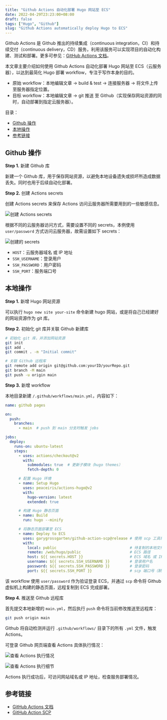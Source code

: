 ```yaml
---
title: "Github Actions 自动化部署 Hugo 网站至 ECS"
date: 2022-04-29T23:23:00+08:00
draft: false
tags: ["Hugo", "Github"]
slug: "Github Actions automatically deploy Hugo to ECS"
---
```


Github Actions 是 Github 推出的持续集成（continuous integration，CI）和持续交付（continuous delivery，CD）服务，利用该服务可以实现项目的自动化构建、测试和部署。更多可参见：[GitHub Actions 文档](https://docs.github.com/cn/actions/learn-github-actions/understanding-github-actions)。

本文章主要介绍如何使用 Github Actions 自动化部署 Hugo 网站至 ECS（云服务器），以达到最简化 Hugo 部署 workflow，专注于写作本身的目的。

* 原始 workflow：本地编辑文章 -> build & test -> 连接服务器 -> 将文件上传至服务器指定位置。
* 目标 workflow：本地编辑文章 -> git 推送 至 Github（实现保存网站资源的同时，自动部署到指定云服务器）。

目录：

- [Github 操作](#github-操作)
- [本地操作](#本地操作)
- [参考链接](#参考链接)

## Github 操作

**Step 1.** 新建 Github 库

新建一个 Github 库，用于保存网站资源，以避免本地设备遗失或损坏所造成数据丢失。同时也用于后续自动化部署。

**Step 2.** 创建 Actions secrets

创建 Actions secrets 来保存 Actions 访问云服务器所需要用到的一些敏感信息。

![创建 Actions secrets](https://yulan-img-work.oss-cn-beijing.aliyuncs.com/img/202204292127125.png)

根据不同的云服务器访问方式，需要设置不同的 secrets，本例使用 `user/password` 方式访问云服务器，故需设置如下 secrets：

![创建的 secrets](https://yulan-img-work.oss-cn-beijing.aliyuncs.com/img/202204292320850.png)

* `HOST`：云服务器域名 或 IP 地址
* `SSH_USERNAME`：登录用户
* `SSH_PASSWORD`：用户密码
* `SSH_PORT`：服务端口号

## 本地操作

**Step 1.** 新增 Hugo 网站资源

可以执行 `hugo new site your-site` 命令新建 hugo 网站，或是将自己已经建好的网站资源作为 git 库。

**Step 2.** 初始化 git 库并关联 Github 新建库

```bash
# 初始化 git 库，并添加网站资源
git init
git add .
git commit . -m "Initial commit"

# 关联 Github 远程库
git remote add origin git@github.com:yourID/yourRepo.git
git branch -M main
git push -u origin main
```

**Step 3.** 新增 workflow

本地目录新建 `/.github/workflows/main.yml`，内容如下：

```yml
name: github pages

on:
  push:
    branches:
      - main  # push 到 main 分支时触发 jobs

jobs:
  deploy:
    runs-on: ubuntu-latest
    steps:
      - uses: actions/checkout@v2
        with:
          submodules: true  # 更新子模块（hugo themes）
          fetch-depth: 0

      # 配置 Hugo 环境
      - name: Setup Hugo
        uses: peaceiris/actions-hugo@v2
        with:
          hugo-version: latest
          extended: true

      # 构建 Hugo 静态页面
      - name: Build
        run: hugo --minify

      # 将静态页面部署至 ECS
      - name: Deploy to ECS
        uses: garygrossgarten/github-action-scp@release # 使用 scp 工具将静态页面远程复制到 ECS
        with:
          local: public                                 # 待复制的本地文件路径
          remote: /web/hugo/public                      # ECS 路径
          host: ${{ secrets.HOST }}                     # ECS 域名 或 IP 地址
          username: ${{ secrets.SSH_USERNAME }}         # 登录用户名
          password: ${{ secrets.SSH_PASSWORD }}         # 登录密码
          port: ${{ secrets.SSH_PORT }}                 # scp 端口号（默认 22）
```

该 workflow 使用 `user/password` 作为验证登录 ECS，并通过 `scp` 命令将 Github 虚拟机上构建的静态页面，远程复制到 ECS 完成部署。

**Step 4.** 推送至 Github 远程库

首先提交本地新增的 `main.yml`，然后执行 `push` 命令将当前修改推送至远程库：

```bash
git push origin main
```

Github 将自动检测并运行 `.github/workflows/` 目录下的所有 `.yml` 文件，触发 Actions。

可登录 Github 网页端查看 Actions 具体执行情况：

![查看 Actions 执行情况](https://yulan-img-work.oss-cn-beijing.aliyuncs.com/img/202204292303019.png)

![查看 Actions 执行细节](https://yulan-img-work.oss-cn-beijing.aliyuncs.com/img/202204292304301.png)

Actions 执行成功后，可访问网站域名或 IP 地址，检查服务部署情况。

## 参考链接

* [GitHub Actions 文档](https://docs.github.com/cn/actions/learn-github-actions/understanding-github-actions)
* [GitHub Action SCP](https://github.com/garygrossgarten/github-action-scp)

